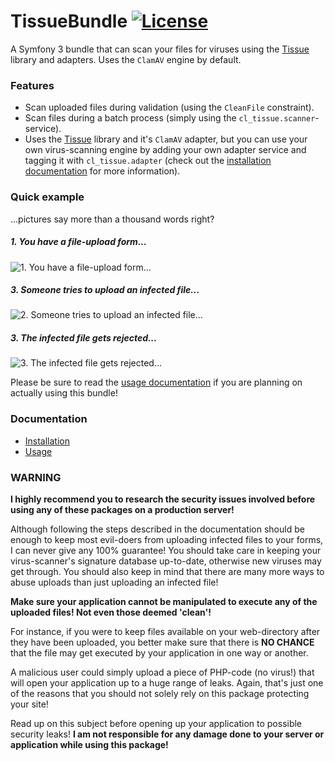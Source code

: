 # TissueBundle [![License](https://poser.pugx.org/cleentfaar/tissue-bundle/license.svg)](https://packagist.org/packages/cleentfaar/tissue-bundle)

A Symfony 3 bundle that can scan your files for viruses using the [Tissue](https://github.com/bubnovKelnik/tissue) library
and adapters. Uses the `ClamAV` engine by default.

### Features

- Scan uploaded files during validation (using the `CleanFile` constraint).
- Scan files during a batch process (simply using the `cl_tissue.scanner`-service).
- Uses the [Tissue](https://github.com/cleentfaar/tissue) library and it's `ClamAV` adapter, but you can use your own
virus-scanning engine by adding your own adapter service and tagging it with `cl_tissue.adapter`
(check out the [installation documentation](Resources/doc/installation.md) for more information).


### Quick example

...pictures say more than a thousand words right?

##### 1. You have a file-upload form...
![1. You have a file-upload form...](Resources/doc/screens/upload1.png)

##### 3. Someone tries to upload an infected file...
![2. Someone tries to upload an infected file...](Resources/doc/screens/upload2.png)

##### 3. The infected file gets rejected...
![3. The infected file gets rejected...](Resources/doc/screens/upload3.png)

Please be sure to read the [usage documentation](Resources/doc/usage.md) if you are planning on actually using this bundle!


### Documentation

- [Installation](Resources/doc/installation.md)
- [Usage](Resources/doc/usage.md)


### WARNING

**I highly recommend you to research the security issues involved before using any of these packages on a production server!**

Although following the steps described in the documentation should be enough to keep most evil-doers from uploading infected
files to your forms, I can never give any 100% guarantee! You should take care in keeping your virus-scanner's signature
database up-to-date, otherwise new viruses may get through. You should also keep in mind that there are many more ways to
abuse uploads than just uploading an infected file!

**Make sure your application cannot be manipulated to execute any of the uploaded files! Not even those deemed 'clean'!**

For instance, if you were to keep files available on your web-directory after they have been uploaded, you better
make sure that there is **NO CHANCE** that the file may get executed by your application in one way or another.

A malicious user could simply upload a piece of PHP-code (no virus!) that will open your application up to a huge range
of leaks. Again, that's just one of the reasons that you should not solely rely on this package protecting your site!

Read up on this subject before opening up your application to possible security leaks! **I am not responsible for
any damage done to your server or application while using this package!**
